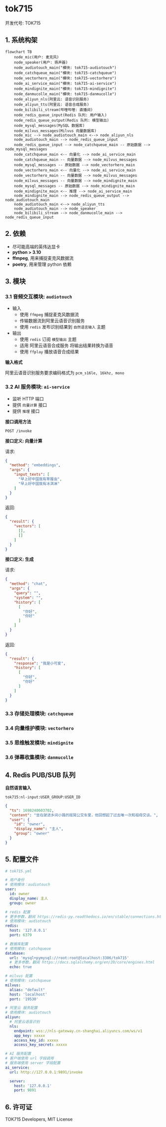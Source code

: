 # tok715

开发代号: TOK715

## 1. 系统构架

```mermaid
flowchart TB
    node_mic(用户: 麦克风)
    node_speaker(用户: 扬声器)
    node_audiotouch_main("模块: tok715-audiotouch")
    node_catchqueue_main("模块: tok715-catchqueue")
    node_vectorhero_main("模块: tok715-vectorhero")
    node_ai_service_main("模块: tok715-ai-service")
    node_mindignite_main("模块: tok715-mindignite")
    node_danmucolle_main("模块: tok715-danmucolle")
    node_aliyun_nls(阿里云: 语音识别服务)
    node_aliyun_tts(阿里云: 语音合成服务)
    node_bilibili_stream(哔哩哔哩: 直播间)
    node_redis_queue_input(Redis 队列: 用户输入)
    node_redis_queue_output(Redis 队列: 模型输出)
    node_mysql_messages(MySQL 数据库)
    node_milvus_messages(Milvus 向量数据库)
    node_mic --> node_audiotouch_main <--> node_aliyun_nls
    node_audiotouch_main --> node_redis_queue_input
    node_redis_queue_input --> node_catchqueue_main -- 原始数据 --> node_mysql_messages
    node_catchqueue_main <-- 向量化 --> node_ai_service_main
    node_catchqueue_main -- 向量数据 --> node_milvus_messages
    node_mysql_messages -- 原始数据 --> node_vectorhero_main
    node_vectorhero_main <-- 向量化 --> node_ai_service_main
    node_vectorhero_main -- 向量数据 --> node_milvus_messages
    node_milvus_messages -- 向量数据 --> node_mindignite_main
    node_mysql_messages -- 原始数据 --> node_mindignite_main
    node_mindignite_main <-- 推理 --> node_ai_service_main
    node_mindignite_main --> node_redis_queue_output --> node_audiotouch_main
    node_audiotouch_main <--> node_aliyun_tts
    node_audiotouch_main --> node_speaker
    node_bilibili_stream --> node_danmucolle_main --> node_redis_queue_input
```

## 2. 依赖

* 尽可能高端的英伟达显卡
* **python > 3.10**
* **ffmpeg**, 用来捕捉麦克风数据流
* **poetry**, 用来管理 python 依赖

## 3. 模块

### 3.1 音频交互模块: `audiotouch`

* 输入
    * 使用 `ffmpeg` 捕捉麦克风数据流
    * 传输数据流到阿里云语音识别服务
    * 使用 `redis` 发布识别结果到 `自然语言输入` 主题
* 输出
  * 使用 `redis` 订阅 `模型输出` 主题
  * 适用 阿里云语音合成服务 将输出结果转换为语音
  * 使用 `ffplay` 播放语音合成结果

**输入格式**

阿里云语音识别服务要求编码格式为 `pcm_s16le, 16khz, mono`

### 3.2 AI 服务模块: `ai-service`

* 监听 HTTP 端口
* 提供 `向量计算` 接口
* 提供 `推理` 接口

**接口调用方法**

```
POST /invoke
```

**接口定义: 向量计算**

请求:

```json
{
  "method": "embeddings",
  "args": {
    "input_texts": [
      "早上好中国我有草履虫",
      "早上好中国我有冰淇淋"
    ]
  }
}
```

返回:

```json
{
  "result": {
    "vectors": [
      [],
      []
    ]
  }
}
```

**接口定义: 生成**

请求:

```json
{
  "method": "chat",
  "args": {
    "query": "",
    "system": "",
    "history": [
      [
        "你好",
        "你好"
      ]
    ]
  }
}
```

返回:

```json
{
  "result": {
    "response": "我是小可爱",
    "history": [
      [
        "你好",
        "你好"
      ]
    ]
  }
}
```

### 3.3 存储处理模块: `catchqueue`

### 3.4 向量维护模块: `vectorhero`

### 3.5 思维触发模块: `mindignite`

### 3.6 弹幕收集模块: `danmucolle`

## 4. Redis PUB/SUB 队列

**自然语言输入**

`tok715:nl-input:USER_GROUP:USER_ID`

```json
{
  "ts": 1698240603702,
  "content": "坐在驶进乡间小路的摇晃公交车里，他回想起了过去唯一次和祖母交谈。",
  "user": {
    "id": "owner",
    "display_name": "主人",
    "group": "owner"
  }
}
```

## 5. 配置文件

```yaml
# tok715.yml

# 用户身份
# 使用模块：audiotouch
user:
  id: owner
  display_name: 主人
  group: owner

# redis 配置
# 更多参数，翻阅 https://redis-py.readthedocs.io/en/stable/connections.html
# 使用模块: audiotouch
redis:
  host: '127.0.0.1'
  port: 6379

# 数据库配置
# 使用模块: catchqueue
database:
  url: 'mysql+pymysql://root:root@localhost:3306/tok715'
  # 更多参数，翻阅 https://docs.sqlalchemy.org/en/20/core/engines.html
  echo: true

# milvus 配置
# 使用模块: catchqueue
milvus:
  alias: "default"
  host: 'localhost'
  port: '19530'

# 阿里云 服务配置
# 使用模块: audiotouch
aliyun:
  # 阿里云语音识别
  nls:
    endpoint: wss://nls-gateway.cn-shanghai.aliyuncs.com/ws/v1
    app_key: xxxxx
    access_key_id: xxxxx
    access_key_secret: xxxxx

# AI 服务配置
# 客户端使用 url 字段调用
# 服务端使用 server 字段配置
ai_service:
  url: http://127.0.0.1:9891/invoke

  server:
    host: '127.0.0.1'
    port: 9891
```

## 6. 许可证

TOK715 Developers, MIT License
